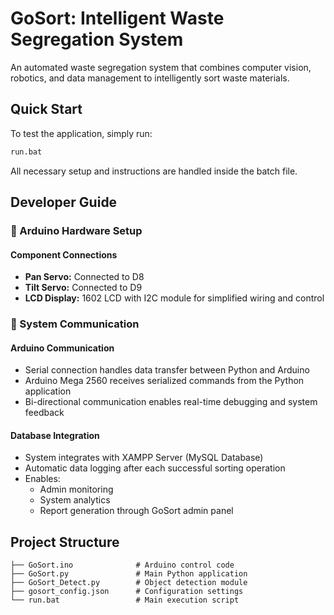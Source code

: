 # GoSort: Intelligent Waste Segregation System

An automated waste segregation system that combines computer vision, robotics, and data management to intelligently sort waste materials.

## Quick Start

To test the application, simply run:
```bash
run.bat
```
All necessary setup and instructions are handled inside the batch file.

## Developer Guide

### 🔧 Arduino Hardware Setup

#### Component Connections
- **Pan Servo:** Connected to D8
- **Tilt Servo:** Connected to D9
- **LCD Display:** 1602 LCD with I2C module for simplified wiring and control

### 🔁 System Communication

#### Arduino Communication
- Serial connection handles data transfer between Python and Arduino
- Arduino Mega 2560 receives serialized commands from the Python application
- Bi-directional communication enables real-time debugging and system feedback

#### Database Integration
- System integrates with XAMPP Server (MySQL Database)
- Automatic data logging after each successful sorting operation
- Enables:
  - Admin monitoring
  - System analytics
  - Report generation through GoSort admin panel

## Project Structure
```
├── GoSort.ino              # Arduino control code
├── GoSort.py               # Main Python application
├── GoSort_Detect.py        # Object detection module
├── gosort_config.json      # Configuration settings
└── run.bat                 # Main execution script
```

